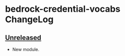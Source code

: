 # bedrock-credential-vocabs ChangeLog

## [Unreleased]

- New module.

[Unreleased]: https://github.com/digitalbazaar/bedrock-idp/compare/0.0.0...HEAD
